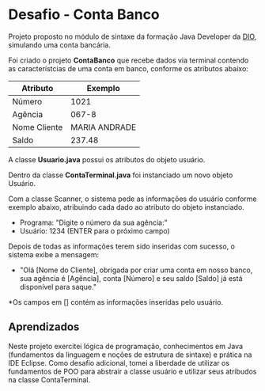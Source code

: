 
# Desafio - Conta Banco 

Projeto proposto no módulo de sintaxe da formação Java Developer da [DIO](https://web.dio.me/), simulando uma conta bancária. 

Foi criado o projeto **ContaBanco** que recebe dados via terminal contendo as característcias de uma conta em banco, conforme os atributos abaixo:

| Atributo | Exemplo |
| --- | --- |
|Número | 1021 |
| Agência | 067-8 |
| Nome Cliente | MARIA ANDRADE |
| Saldo | 237.48 |

A classe **Usuario.java** possui os atributos do objeto usuário. 

Dentro da classe **ContaTerminal.java** foi instanciado um novo objeto Usuário.

Com a classe Scanner, o sistema pede as informações do usuário conforme exemplo abaixo, atribuindo cada dado ao atributo do objeto instanciado. 

- Programa: "Digite o número da sua agência:"
- Usuário: 1234 (ENTER para o próximo campo)

Depois de todas as informações terem sido inseridas com sucesso, o sistema exibe a mensagem:

- "Olá [Nome do Cliente], obrigada por criar uma conta em nosso banco, sua agência é [Agência], conta [Número] e seu saldo [Saldo] já está disponível para saque."

*Os campos em [] contém as informações inseridas pelo usuário.  


## Aprendizados

Neste projeto exercitei lógica de programação, conhecimentos em Java (fundamentos da linguagem e noções de estrutura de sintaxe) e prática na IDE Eclipse. 
Como desafio adicional, tomei a liberdade de utilizar os fundamentos de POO para abstrair a classe usuário e utilizar seus atribudos na classe ContaTerminal. 


